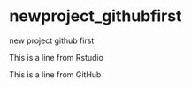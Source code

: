 # newproject_githubfirst
new project github first


This is a line from Rstudio

This is a line from GitHub

